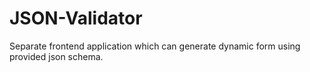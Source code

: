 # JSON-Validator
Separate frontend application which can generate dynamic form using provided json schema.
